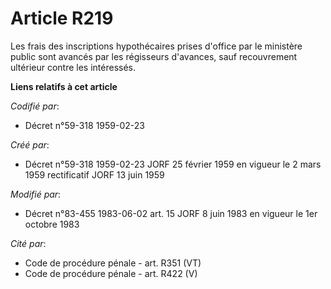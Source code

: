 # Article R219

Les frais des inscriptions hypothécaires prises d'office par le ministère public sont avancés par les régisseurs d'avances,
sauf recouvrement ultérieur contre les intéressés.

**Liens relatifs à cet article**

_Codifié par_:

  - Décret n°59-318 1959-02-23

_Créé par_:

  - Décret n°59-318 1959-02-23 JORF 25 février 1959 en vigueur le 2 mars 1959 rectificatif JORF 13 juin 1959

_Modifié par_:

  - Décret n°83-455 1983-06-02 art. 15 JORF 8 juin 1983 en vigueur le 1er octobre 1983

_Cité par_:

  - Code de procédure pénale - art. R351 (VT)
  - Code de procédure pénale - art. R422 (V)
